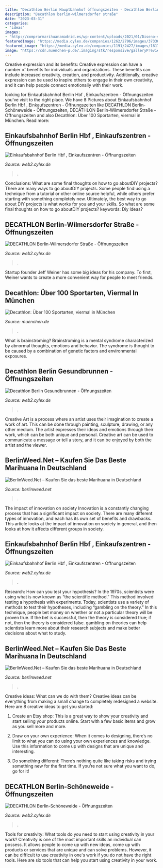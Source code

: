 ```yaml
---
title: "Decathlon Berlin Hauptbahnhof öffnungszeiten - Decathlon Berlin-wilmersdorfer Straße"
description: "Decathlon berlin-wilmersdorfer straße"
date: "2023-03-31"
categories:
- "ideas"
images:
- "http://comprarmarihuanamadrid.es/wp-content/uploads/2021/01/Diseno-sin-titulo-2021-01-25T181629.909.jpg"
featuredImage: "https://media.cylex.de/companies/1262/2796/images/373301381-img3_255621_large.jpg"
featured_image: "https://media.cylex.de/companies/1191/2427/images/161762056-img4_601818_large.jpg"
image: "https://cdn.muenchen-p.de/.imaging/stk/responsive/galleryPreview150/dms/sg/sa/ad/decathlon/bg-mona/decathlon-bg3/document/decathlon-bg3.jpg"
---
```



Creative expression and its benefits:
Creative expression can have a number of benefits for individuals and organizations. These benefits can include increased creativity, creation, and productivity. Additionally, creative expression can be used to inspire others to engage in their own creativity, and it can help people connect emotionally with their work.

	

		
looking for Einkaufsbahnhof Berlin Hbf , Einkaufszentren - Öffnungszeiten you've visit to the right place. We have 8 Pictures about Einkaufsbahnhof Berlin Hbf , Einkaufszentren - Öffnungszeiten like DECATHLON Berlin-Schöneweide - Öffnungszeiten, DECATHLON Berlin-Wilmersdorfer Straße - Öffnungszeiten and also Decathlon: Über 100 Sportarten, viermal in München. Read more:
		
    
## Einkaufsbahnhof Berlin Hbf , Einkaufszentren - Öffnungszeiten

<img loading=lazy src="https://media.cylex.de/companies/1262/2796/images/373301381-img3_255621_large.jpg" onerror="this.onerror=null;this.src='https://tse2.mm.bing.net/th?id=OIP.Kxbo2MwKO5Fk4mI3JSiNzgHaE9&amp;pid=15.1';" alt="Einkaufsbahnhof Berlin Hbf , Einkaufszentren - Öffnungszeiten">

_Source: web2.cylex.de_

>. 

	

Conclusions: What are some final thoughts on how to go aboutDIY projects?
There are many ways to go aboutDIY projects. Some people find using a technique from a tutorial or other online source helpful, while others prefer starting with something completely new. Ultimately, the best way to go about DIY projects is what works for you and your skills. So what are some final thoughts on how to go aboutDIY projects? keywords: Diy Ideas?

    
## DECATHLON Berlin-Wilmersdorfer Straße - Öffnungszeiten

<img loading=lazy src="https://media.cylex.de/companies/1288/3370/images/-1843207984-img8_244915_large.jpg" onerror="this.onerror=null;this.src='https://tse1.mm.bing.net/th?id=OIP.vu3kIvzvLPYLI1tGZ1yVNAHaE8&amp;pid=15.1';" alt="DECATHLON Berlin-Wilmersdorfer Straße - Öffnungszeiten">

_Source: web2.cylex.de_

>. 

	

Startup founder Jeff Weiner has some big ideas for his company. To first, Weiner wants to create a more convenient way for people to meet friends.

    
## Decathlon: Über 100 Sportarten, Viermal In München

<img loading=lazy src="https://cdn.muenchen-p.de/.imaging/stk/responsive/galleryPreview150/dms/sg/sa/ad/decathlon/bg-mona/decathlon-bg3/document/decathlon-bg3.jpg" onerror="this.onerror=null;this.src='https://tse4.mm.bing.net/th?id=OIP.hP3wYteOPC_xXaNxULsafgAAAA&amp;pid=15.1';" alt="Decathlon: Über 100 Sportarten, viermal in München">

_Source: muenchen.de_

>. 

	

What is brainstroming?
Brainstroming is a mental syndrome characterized by abnormal thoughts, emotions and behavior. The syndrome is thought to be caused by a combination of genetic factors and environmental exposures.

    
## Decathlon Berlin Gesundbrunnen - Öffnungszeiten

<img loading=lazy src="https://media.cylex.de/companies/1350/0236/images/946692576-img12_189586_large.jpg" onerror="this.onerror=null;this.src='https://tse4.mm.bing.net/th?id=OIP.ybKM0uLp8UeRaBqd2p_YLAHaE8&amp;pid=15.1';" alt="Decathlon Berlin Gesundbrunnen - Öffnungszeiten">

_Source: web2.cylex.de_

>. 

	

Creative Art is a process where an artist uses their imagination to create a work of art. This can be done through painting, sculpture, drawing, or any other medium. The artist expresses their ideas and emotions through their work, which can be both unique and personal. Creative art can be used to communicate a message or tell a story, and it can be enjoyed by both the artist and the viewer.

    
## BerlinWeed.Net – Kaufen Sie Das Beste Marihuana In Deutschland

<img loading=lazy src="http://comprarmarihuanamadrid.es/wp-content/uploads/2021/01/Diseno-sin-titulo-2021-01-25T181629.909.jpg" onerror="this.onerror=null;this.src='https://tse2.mm.bing.net/th?id=OIP.W93uj6r43wSaYUQP7psefQAAAA&amp;pid=15.1';" alt="BerlinWeed.Net – Kaufen Sie das beste Marihuana in Deutschland">

_Source: berlinweed.net_

>. 

	

The impact of innovation on society
Innovation is a constantly changing process that has a significant impact on society. There are many different types of innovation, and each has its own set of benefits and drawbacks. This article looks at the impact of innovation on society in general, and then looks at how it affects different groups in society.

    
## Einkaufsbahnhof Berlin Hbf , Einkaufszentren - Öffnungszeiten

<img loading=lazy src="https://media.cylex.de/companies/1262/2796/images/1927149597-img5_284988_large.jpg" onerror="this.onerror=null;this.src='https://tse3.mm.bing.net/th?id=OIP.XXGYcrf5atUAX_7K-uxBrgHaE9&amp;pid=15.1';" alt="Einkaufsbahnhof Berlin Hbf , Einkaufszentren - Öffnungszeiten">

_Source: web2.cylex.de_

>. 

	

Research: How can you test your hypothesis?
In the 1970s, scientists were using what is now known as “the scientific method.” This method involved testing a hypothesis with experiments. Today, scientists use a variety of methods to test their hypotheses, including “gambling on the theory.” In this technique, people bet money on whether or not a particular theory will be proven true. If the bet is successful, then the theory is considered true; if not, then the theory is considered false. gambling on theories can help scientists learn more about their research subjects and make better decisions about what to study.

    
## BerlinWeed.Net – Kaufen Sie Das Beste Marihuana In Deutschland

<img loading=lazy src="http://comprarmarihuanamadrid.es/wp-content/uploads/2021/01/Diseno-sin-titulo-92.jpg" onerror="this.onerror=null;this.src='https://tse2.mm.bing.net/th?id=OIP.TRw-WvVeCU4YQ7CcPZ7anAAAAA&amp;pid=15.1';" alt="BerlinWeed.Net – Kaufen Sie das beste Marihuana in Deutschland">

_Source: berlinweed.net_

>. 

	

Creative ideas: What can we do with them?
Creative ideas can be everything from making a small change to completely redesigned a website. Here are 8 creative ideas to get you started:
1. Create an Etsy shop: This is a great way to show your creativity and start selling your products online. Start with a few basic items and grow as you sell more and more.

2. Draw on your own experience: When it comes to designing, there’s no limit to what you can do using your own experiences and knowledge. Use this information to come up with designs that are unique and interesting.

3. Do something different: There’s nothing quite like taking risks and trying something new for the first time. If you’re not sure what you want to do, go for it!

    
## DECATHLON Berlin-Schöneweide - Öffnungszeiten

<img loading=lazy src="https://media.cylex.de/companies/1191/2427/images/161762056-img4_601818_large.jpg" onerror="this.onerror=null;this.src='https://tse4.mm.bing.net/th?id=OIP.1Y8PbXmfi8eHrop8Yxk5GgHaE8&amp;pid=15.1';" alt="DECATHLON Berlin-Schöneweide - Öffnungszeiten">

_Source: web2.cylex.de_

>. 

	

Tools for creativity: What tools do you need to start using creativity in your work?
Creativity is one of the most important skills an individual can possess. It allows people to come up with new ideas, come up with products or services that are unique and can solve problems. However, it can be difficult to use creativity in one's work if you do not have the right tools. Here are six tools that can help you start using creativity in your work.

